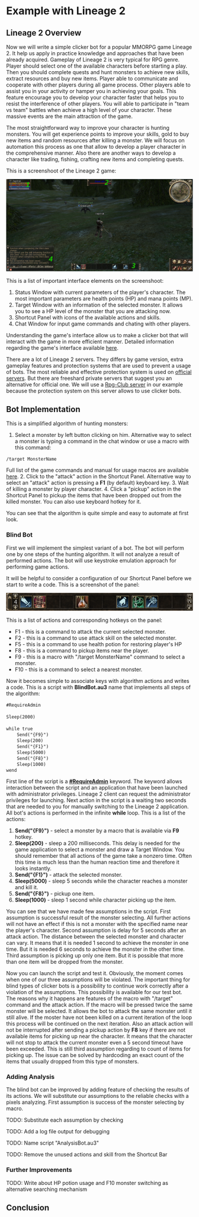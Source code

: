 # Example with Lineage 2

## Lineage 2 Overview

Now we will write a simple clicker bot for a popular MMORPG game Lineage 2. It help us apply in practice  knowledge and approaches that have been already acquired. Gameplay of Lineage 2 is very typical for RPG genre. Player should select one of the available characters before starting a play. Then you should complete quests and hunt monsters to achieve new skills, extract resources and buy new items. Player able to communicate and cooperate with other players during all game process. Other players able to assist you in your activity or hamper you in achieving your goals. This feature encourage you to develop your character faster that helps you to resist the interference of other players. You will able to participate in "team vs team" battles when achieve a high level of your character. These massive events are the main attraction of the game.

The most straightforward way to improve your character is hunting monsters. You will get experience points to improve your skills, gold to buy new items and random resources after killing a monster. We will focus on automation this process as one that allow to develop a player character in the comprehensive manner. Also there are another ways to develop a character like trading, fishing, crafting new items and completing quests.

This is a screenshoot of the Lineage 2 game:

![Lineage 2 Interface](lineage-interface.png)

This is a list of important interface elements on the screenshoot:
1. Status Window with current parameters of the player's character. The most important parameters are health points (HP) and mana points (MP).
2. Target Window with an information of the selected monster. It allows you to see a HP level of the monster that you are attacking now.
3. Shortcut Panel with icons of the available actions and skills.
4. Chat Window for input game commands and chating with other players.

Understanding the game's interface allow us to make a clicker bot that will interact with the game in more efficient manner. Detailed information regarding the game's interface available [here](https://l2wiki.com/Game_Interface).

There are a lot of Lineage 2 servers. They differs by game version, extra gameplay features and protection systems that are used to prevent a usage of bots. The most reliable and effective protection system is used on [official servers](http://www.lineage2.eu). But there are freeshard private servers that suggest you an alternative for official one. We will use a [Rpg-Club server](http://www.rpg-club.com) in our example because the protection system on this server allows to use clicker bots.

## Bot Implementation

This is a simplified algorithm of hunting monsters:
1. Select a monster by left button clicking on him. Alternative way to select a monster is typing a command in the chat window or use a macro with this command:
```
/target MonsterName
```
Full list of the game commands and manual for usage macros are available [here](http://www.lineage2.com/en/game/getting-started/how-to-play/macros-and-commands.php).
2. Click to the "attack" action in the Shortcut Panel. Alternative way to select an "attack" action is pressing a **F1** (by default) keyboard key.
3. Wait of killing a monster by player character.
4. Click a "pickup" action in the Shortcut Panel to pickup the items that have been dropped out from the killed monster. You can also use keyboard hotkey for it.

You can see that the algorithm is quite simple and easy to automate at first look.

### Blind Bot

First we will implement the simplest variant of a bot. The bot will perform one by one steps of the hunting algorithm. It will not analyze a result of performed actions. The bot will use keystroke emulation approach for performing game actions.

It will be helpful to consider a configuration of our Shortcut Panel before we start to write a code. This is a screenshot of the panel:

![Shortcut Panel](lineage-hotbar.png)

This is a list of actions and corresponding hotkeys on the panel:

* F1 - this is a command to attack the current selected monster.
* F2 - this is a command to use attack skill on the selected monster.
* F5 - this is a command to use health potion for restoring player's HP
* F8 - this is a command to pickup items near the player.
* F9 - this is a macro with "/target MonsterName" command to select a monster.
* F10 - this is a command to select a nearest monster.

Now it becomes simple to associate keys with algorithm actions and writes a code. This is a script with **BlindBot.au3** name that implements all steps of the algorithm:
```AutoIt
#RequireAdmin

Sleep(2000)

while true
	Send("{F9}")
	Sleep(200)
	Send("{F1}")
	Sleep(5000)
	Send("{F8}")
	Sleep(1000)
wend
```
First line of the script is a  [**#RequireAdmin**](https://www.autoitscript.com/autoit3/docs/keywords/RequireAdmin.htm) keyword. The keyword allows interaction between the script and an application that have been launched with administrator privileges. Lineage 2 client can request the administrator privileges for launching. Next action in the script is a waiting two seconds that are needed to you for manually switching to the Lineage 2 application. All bot's actions is performed in the infinite **while** loop. This is a list of the actions:

1. **Send("{F9}")** - select a monster by a macro that is available via **F9** hotkey.
2. **Sleep(200)** - sleep a 200 milliseconds. This delay is needed for the game application to select a monster and draw a Target Window. You should remember that all actions of the game take a nonzero time. Often this time is much less than the human reaction time and therefore it looks instantly.
3. **Send("{F1}")** - attack the selected monster.
4. **Sleep(5000)** - sleep 5 seconds while the character reaches a monster and kill it.
5. **Send("{F8}")** - pickup one item.
6. **Sleep(1000)** - sleep 1 second while character picking up the item.

You can see that we have made few assumptions in the script. First assumption is successful result of the monster selecting. All further actions will not have an effect if this is not a monster with the specified name near the player's character. Second assumption is delay for 5 seconds after an attack action. The distance between the selected monster and character can vary. It means that it is needed 1 second to achieve the monster in one time. But it is needed 6 seconds to achieve the monster in the other time. Third assumption is picking up only one item. But it is possible that more than one item will be dropped from the monster.

Now you can launch the script and test it. Obviously, the moment comes when one of our three assumptions will be violated. The important thing for blind types of clicker bots is a possibility to continue work correctly  after a violation of the assumptions. This possibility is available for our test bot. The reasons why it happens are features of the macro with "/target" command and the attack action. If the macro will be pressed twice the same monster will be selected. It allows the bot to attack the same monster until it still alive. If the moster have not been killed on a current iteration of the loop this process will be continued on the next iteration. Also an attack action will not be interrupted after sending a pickup action by **F8** key if there are not available items for picking up near the character. It means that the character will not stop to attack the current monster even a 5 second timeout have been exceeded. This is still third assumption regarding to count of items for picking up. The issue can be solved by hardcoding an exact count of the items that usually dropped from this type of monsters.

### Adding Analysis

The blind bot can be improved by adding feature of checking the results of its actions. We will substitute our assumptions to the reliable checks with a pixels analyzing. First assumption is success of the monster selecting by macro. 

TODO: Substitute each assumption by checking

TODO: Add a log file output for debugging

TODO: Name script "AnalysisBot.au3"

TODO: Remove the unused actions and skill from the Shortcut Bar

### Further Improvements

TODO: Write about HP potion usage and F10 monster switching as alternative searching mechanism

## Conclusion